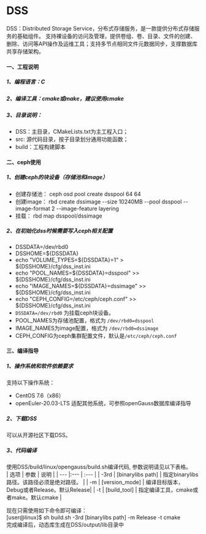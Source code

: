 # DSS

DSS：Distributed Storage Service，分布式存储服务，是一款提供分布式存储服务的基础组件。
支持裸设备的访问及管理，提供卷组、卷、目录、文件的创建、删除、访问等API操作及运维工具；支持多节点相同文件元数据同步，支撑数据库共享存储架构。

#### 一、工程说明
##### 1、编程语言：C
##### 2、编译工具：cmake或make，建议使用cmake
##### 3、目录说明：
-   DSS：主目录，CMakeLists.txt为主工程入口；
-   src: 源代码目录，按子目录划分通用功能函数；
-   build：工程构建脚本

#### 二、ceph使用
##### 1、创建ceph的块设备（存储池和image）
-   创建存储池： ceph osd pool create dsspool 64 64 
-   创建image：  rbd create dssimage --size 10240MB --pool dsspool --image-format 2 --image-feature layering
-   挂载：       rbd map dsspool/dssimage
##### 2、在初始化dss时候需要写入ceph相关配置
-   DSSDATA=/dev/rbd0
-   DSSHOME=${DSSDATA}
-   echo "VOLUME_TYPES=${DSSDATA}=1" > ${DSSHOME}/cfg/dss_inst.ini
-   echo "POOL_NAMES=${DSSDATA}=dsspool" >> ${DSSHOME}/cfg/dss_inst.ini
-   echo "IMAGE_NAMES=${DSSDATA}=dssimage" >> ${DSSHOME}/cfg/dss_inst.ini
-   echo "CEPH_CONFIG=/etc/ceph/ceph.conf" >> ${DSSHOME}/cfg/dss_inst.ini
-   `DSSDATA=/dev/rbd0` 为挂载ceph块设备。
-   POOL_NAMES为存储池配置，格式为 `/dev/rbd0=dsspool` 
-   IMAGE_NAMES为image配置，格式为 `/dev/rbd0=dssimage` 
-   CEPH_CONFIG为ceph集群配置文件，默认是`/etc/ceph/ceph.conf`

#### 三、编译指导
##### 1、操作系统和软件依赖要求
支持以下操作系统：
-   CentOS 7.6（x86）
-   openEuler-20.03-LTS
适配其他系统，可参照openGauss数据库编译指导
##### 2、下载DSS
可以从开源社区下载DSS。
##### 3、代码编译
使用DSS/build/linux/opengauss/build.sh编译代码, 参数说明请见以下表格。<br>
| 选项 | 参数               | 说明                                     |
| ---  |:---               | :---                                     |
| -3rd | [binarylibs path] | 指定binarylibs路径。该路径必须是绝对路径。  |
| -m   | [version_mode]    | 编译目标版本，Debug或者Release。默认Release|
| -t   | [build_tool]      | 指定编译工具，cmake或者make。默认cmake     |

现在只需使用如下命令即可编译：<br>
[user@linux]$ sh build.sh -3rd [binarylibs path] -m Release -t cmake <br>
完成编译后，动态库生成在DSS/output/lib目录中